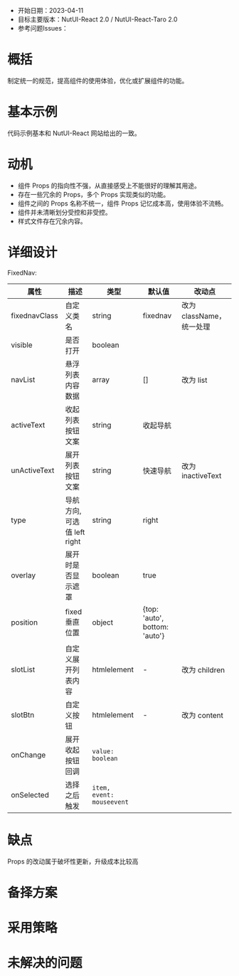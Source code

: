- 开始日期：2023-04-11
- 目标主要版本：NutUI-React 2.0 / NutUI-React-Taro 2.0
- 参考问题Issues：

# 概括

制定统一的规范，提高组件的使用体验，优化或扩展组件的功能。


# 基本示例

代码示例基本和 NutUI-React 网站给出的一致。


# 动机

- 组件 Props 的指向性不强，从直接感受上不能很好的理解其用途。
- 存在一些冗余的 Props，多个 Props 实现类似的功能。
- 组件之间的 Props 名称不统一，组件 Props 记忆成本高，使用体验不流畅。
- 组件并未清晰划分受控和非受控。
- 样式文件存在冗余内容。


# 详细设计


FixedNav:

| 属性 | 描述 | 类型 | 默认值 | 改动点 |
| --- | --- | --- | --- | --- |
| fixednavClass | 自定义类名 | string | fixednav | 改为 className，统一处理 |
| visible | 是否打开 | boolean |  |  |
| navList | 悬浮列表内容数据 | array | [] | 改为 list |
| activeText | 收起列表按钮文案 | string | 收起导航 |  |
| unActiveText | 展开列表按钮文案 | string | 快速导航 | 改为 inactiveText |
| type | 导航方向,可选值 left right | string | right |  |
| overlay | 展开时是否显示遮罩 | boolean | true |  |
| position | fixed 垂直位置 | object | {top: 'auto', bottom: 'auto'} |  |
| slotList | 自定义展开列表内容 | htmlelement | - | 改为 children |
| slotBtn | 自定义按钮 | htmlelement | - | 改为 content |
| onChange | 展开收起按钮回调 | `value: boolean` |  |  |
| onSelected | 选择之后触发 | `item, event: mouseevent` |  |  |


# 缺点

Props 的改动属于破坏性更新，升级成本比较高

# 备择方案


# 采用策略


# 未解决的问题

